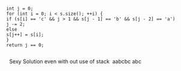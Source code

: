 ```
int j = 0;
for (int i = 0; i < s.size(); ++i) {
if (s[i] == 'c' && j > 1 && s[j - 1] == 'b' && s[j - 2] == 'a')
j -= 2;
else
s[j++] = s[i];
}
return j == 0;
​
```
​
​
Sexy Solution even with out use of stack
​
aabcbc
abc
​